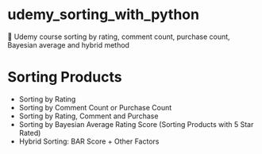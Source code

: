 # udemy_sorting_with_python
🔎 Udemy course sorting by rating, comment count, purchase count, Bayesian average and hybrid method

# Sorting Products

- Sorting by Rating
- Sorting by Comment Count or Purchase Count
- Sorting by Rating, Comment and Purchase
- Sorting by Bayesian Average Rating Score (Sorting Products with 5 Star Rated)
- Hybrid Sorting: BAR Score + Other Factors
